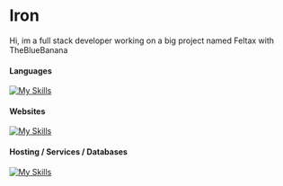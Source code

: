 # Iron
Hi, im a full stack developer working on a big project named Feltax with TheBlueBanana

#### Languages
[![My Skills](https://skillicons.dev/icons?i=js,ts,nodejs)](https://skillicons.dev)
#### Websites
[![My Skills](https://skillicons.dev/icons?i=react,html,css,sass)](https://skillicons.dev)
#### Hosting / Services / Databases
[![My Skills](https://skillicons.dev/icons?i=heroku,firebase,gcp,mongodb)](https://skillicons.dev)

